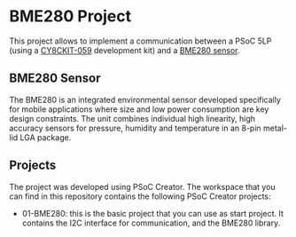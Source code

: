 # BME280 Project

This project allows to implement a communication between a PSoC 5LP (using a [CY8CKIT-059](https://www.cypress.com/documentation/development-kitsboards/cy8ckit-059-psoc-5lp-prototyping-kit-onboard-programmer-and) development kit) and a [BME280 sensor](https://www.bosch-sensortec.com/bst/products/all_products/bme280).

## BME280 Sensor
The BME280 is an integrated environmental sensor developed specifically for mobile applications where size and low power consumption are key design constraints. The unit combines individual high linearity, high accuracy sensors for pressure, humidity and temperature in an 8-pin metal-lid LGA package.

## Projects
The project was developed using PSoC Creator. The workspace that you can find in this repository contains the following PSoC Creator projects:
 - 01-BME280: this is the basic project that you can use as start project. It contains the I2C interface for communication, and the BME280 library. 